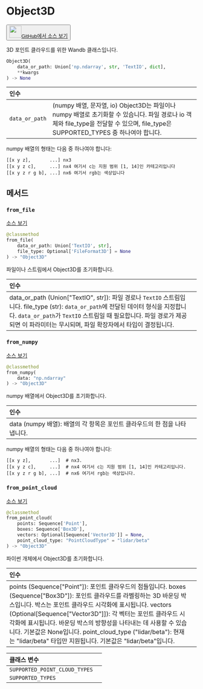 
# Object3D

<p><button style={{display: 'flex', alignItems: 'center', backgroundColor: 'white', border: '1px solid #ddd', padding: '10px', borderRadius: '6px', cursor: 'pointer', boxShadow: '0 2px 3px rgba(0,0,0,0.1)', transition: 'all 0.3s'}}><a href='https://www.github.com/wandb/wandb/tree/fa4423647026d710e3780287b4bac2ee9494e92b/wandb/sdk/data_types/object_3d.py#L79-L355' style={{fontSize: '1.2em', display: 'flex', alignItems: 'center'}}><img src='https://github.githubassets.com/images/modules/logos_page/GitHub-Mark.png' height='32px' width='32px' style={{marginRight: '10px'}}/>GitHub에서 소스 보기</a></button></p>


3D 포인트 클라우드를 위한 Wandb 클래스입니다.

```python
Object3D(
    data_or_path: Union['np.ndarray', str, 'TextIO', dict],
    **kwargs
) -> None
```

| 인수 |  |
| :--- | :--- |
|  `data_or_path` |  (numpy 배열, 문자열, io) Object3D는 파일이나 numpy 배열로 초기화할 수 있습니다. 파일 경로나 io 객체와 file_type을 전달할 수 있으며, file_type은 SUPPORTED_TYPES 중 하나여야 합니다. |

numpy 배열의 형태는 다음 중 하나여야 합니다:

```
[[x y z],       ...] nx3
[[x y z c],     ...] nx4 여기서 c는 지원 범위 [1, 14]인 카테고리입니다
[[x y z r g b], ...] nx6 여기서 rgb는 색상입니다
```

## 메서드

### `from_file`

[소스 보기](https://www.github.com/wandb/wandb/tree/fa4423647026d710e3780287b4bac2ee9494e92b/wandb/sdk/data_types/object_3d.py#L225-L242)

```python
@classmethod
from_file(
    data_or_path: Union['TextIO', str],
    file_type: Optional['FileFormat3D'] = None
) -> "Object3D"
```

파일이나 스트림에서 Object3D를 초기화합니다.

| 인수 |  |
| :--- | :--- |
|  data_or_path (Union["TextIO", str]): 파일 경로나 `TextIO` 스트림입니다. file_type (str): `data_or_path`에 전달된 데이터 형식을 지정합니다. `data_or_path`가 `TextIO` 스트림일 때 필요합니다. 파일 경로가 제공되면 이 파라미터는 무시되며, 파일 확장자에서 타입이 결정됩니다. |

### `from_numpy`

[소스 보기](https://www.github.com/wandb/wandb/tree/fa4423647026d710e3780287b4bac2ee9494e92b/wandb/sdk/data_types/object_3d.py#L244-L273)

```python
@classmethod
from_numpy(
    data: "np.ndarray"
) -> "Object3D"
```

numpy 배열에서 Object3D를 초기화합니다.

| 인수 |  |
| :--- | :--- |
|  data (numpy 배열): 배열의 각 항목은 포인트 클라우드의 한 점을 나타냅니다. |

numpy 배열의 형태는 다음 중 하나여야 합니다:

```
[[x y z],       ...]  # nx3.
[[x y z c],     ...]  # nx4 여기서 c는 지원 범위 [1, 14]인 카테고리입니다.
[[x y z r g b], ...]  # nx6 여기서 rgb는 색상입니다.
```

### `from_point_cloud`

[소스 보기](https://www.github.com/wandb/wandb/tree/fa4423647026d710e3780287b4bac2ee9494e92b/wandb/sdk/data_types/object_3d.py#L275-L309)

```python
@classmethod
from_point_cloud(
    points: Sequence['Point'],
    boxes: Sequence['Box3D'],
    vectors: Optional[Sequence['Vector3D']] = None,
    point_cloud_type: "PointCloudType" = "lidar/beta"
) -> "Object3D"
```

파이썬 개체에서 Object3D를 초기화합니다.

| 인수 |  |
| :--- | :--- |
|  points (Sequence["Point"]): 포인트 클라우드의 점들입니다. boxes (Sequence["Box3D"]): 포인트 클라우드를 라벨링하는 3D 바운딩 박스입니다. 박스는 포인트 클라우드 시각화에 표시됩니다. vectors (Optional[Sequence["Vector3D"]]): 각 벡터는 포인트 클라우드 시각화에 표시됩니다. 바운딩 박스의 방향성을 나타내는 데 사용할 수 있습니다. 기본값은 None입니다. point_cloud_type ("lidar/beta"): 현재는 "lidar/beta" 타입만 지원됩니다. 기본값은 "lidar/beta"입니다. |

| 클래스 변수 |  |
| :--- | :--- |
|  `SUPPORTED_POINT_CLOUD_TYPES`<a id="SUPPORTED_POINT_CLOUD_TYPES"></a> |   |
|  `SUPPORTED_TYPES`<a id="SUPPORTED_TYPES"></a> |   |